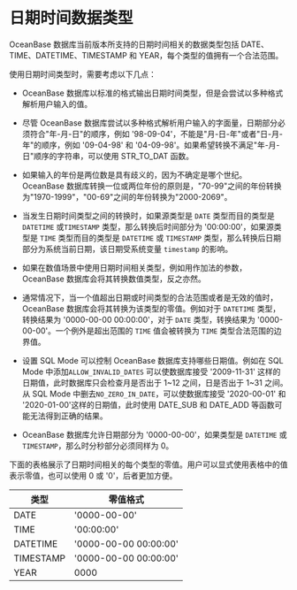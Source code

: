 日期时间数据类型 
=============================

OceanBase 数据库当前版本所支持的日期时间相关的数据类型包括 DATE、TIME、DATETIME、TIMESTAMP 和 YEAR，每个类型的值拥有一个合法范围。

使用日期时间类型时，需要考虑以下几点：

* OceanBase 数据库以标准的格式输出日期时间类型，但是会尝试以多种格式解析用户输入的值。


* 尽管 OceanBase 数据库尝试以多种格式解析用户输入的字面量，日期部分必须符合"年-月-日"的顺序，例如 '98-09-04'，不能是"月-日-年"或者"日-月-年"的顺序，例如 '09-04-98' 和 '04-09-98'。如果希望转换不满足"年-月-日"顺序的字符串，可以使用 STR_TO_DAT 函数。

  

* 如果输入的年份是两位数是具有歧义的，因为不确定是哪个世纪。OceanBase 数据库转换一位或两位年份的原则是，"70-99"之间的年份转换为"1970-1999"，"00-69"之间的年份转换为"2000-2069"。


* 当发生日期时间类型之间的转换时，如果源类型是 `DATE` 类型而目的类型是 `DATETIME` 或`TIMESTAMP` 类型，那么转换后时间部分为 '00:00:00'，如果源类型是 `TIME` 类型而目的类型是 `DATETIME` 或 `TIMESTAMP` 类型，那么转换后日期部分为系统当前日期，该日期受系统变量 `timestamp` 的影响。


* 如果在数值场景中使用日期时间相关类型，例如用作加法的参数，OceanBase 数据库会将其转换数值类型，反之亦然。

  

* 通常情况下，当一个值超出日期或时间类型的合法范围或者是无效的值时，OceanBase 数据库会将其转换为该类型的零值。例如对于 `DATETIME` 类型，转换结果为 '0000-00-00 00:00:00'，对于 `DATE` 类型，转换结果为 '0000-00-00'。一个例外是超出范围的 `TIME` 值会被转换为 `TIME` 类型合法范围的边界值。


* 设置 SQL Mode 可以控制 OceanBase 数据库支持哪些日期值。例如在 SQL Mode 中添加`ALLOW_INVALID_DATES` 可以使数据库接受 '2009-11-31' 这样的日期值，此时数据库只会检查月是否出于 1\~12 之间，日是否出于 1\~31 之间。从 SQL Mode 中删去`NO_ZERO_IN_DATE`，可以使数据库接受 '2020-00-01' 和 '2020-01-00'这样的日期值，此时使用 DATE_SUB 和 DATE_ADD 等函数可能无法得到正确的结果。


* OceanBase 数据库允许日期部分为 '0000-00-00'，如果类型是 `DATETIME` 或 `TIMESTAMP`，那么时分秒部分必须同样为 0。

  




下面的表格展示了日期时间相关的每个类型的零值。用户可以显式使用表格中的值表示零值，也可以使用 0 或 '0'，后者更加方便。


|    类型     |         零值格式          |
|-----------|-----------------------|
| DATE      | '0000-00-00'          |
| TIME      | '00:00:00'            |
| DATETIME  | '0000-00-00 00:00:00' |
| TIMESTAMP | '0000-00-00 00:00:00' |
| YEAR      | 0000                  |


